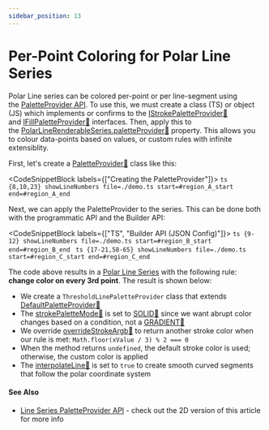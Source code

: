 ```yaml
---
sidebar_position: 13
---
```


# Per-Point Coloring for Polar Line Series

Polar Line series can be colored per-point or per line-segment using the [PaletteProvider API](/2d-charts/chart-types/palette-provider-api/palette-provider-api-overview). To use this, we must create a class (TS) or object (JS) which implements or confirms to the [IStrokePaletteProvider:blue_book:](https://www.scichart.com/documentation/js/current/typedoc/interfaces/istrokepaletteprovider.html) and [IFillPaletteProvider:blue_book:](https://www.scichart.com/documentation/js/current/typedoc/interfaces/ifillpaletteprovider.html) interfaces. Then, apply this to the [PolarLineRenderableSeries.paletteProvider:blue_book:](https://www.scichart.com/documentation/js/v4/typedoc/classes/polarlinerenderableseries.html#paletteprovider) property. This allows you to colour data-points based on values, or custom rules with infinite extensiblity.

First, let's create a [PaletteProvider:blue_book:](https://www.scichart.com/documentation/js/current/typedoc/interfaces/istrokepaletteprovider.html) class like this:

<CodeSnippetBlock labels={["Creating the PaletteProvider"]}>
    ```ts {8,10,23} showLineNumbers file=./demo.ts start=#region_A_start end=#region_A_end
    ```
</CodeSnippetBlock>

Next, we can apply the PaletteProvider to the series. This can be done both with the programmatic API and the Builder API:

<CodeSnippetBlock labels={["TS", "Builder API (JSON Config)"]}>
    ```ts {9-12} showLineNumbers file=./demo.ts start=#region_B_start end=#region_B_end
    ```
    ```ts {17-21,58-65} showLineNumbers file=./demo.ts start=#region_C_start end=#region_C_end
    ```
</CodeSnippetBlock>

The code above results in a [Polar Line Series](/2d-charts/chart-types/polar-line-renderable-series) with the following rule: **change color on every 3rd point**. The result is shown below:

<LiveDocSnippet name="./demo" />

- We create a `ThresholdLinePaletteProvider` class that extends [DefaultPaletteProvider:blue_book:](https://www.scichart.com/documentation/js/v4/typedoc/classes/defaultpaletteprovider.html)
- The [strokePaletteMode:blue_book:](https://www.scichart.com/documentation/js/v4/typedoc/classes/defaultpaletteprovider.html#strokepalettemode) is set to [SOLID:blue_book:](https://www.scichart.com/documentation/js/v4/typedoc/enums/estrokepalettemode.html#solid) since we want abrupt color changes based on a condition, not a [GRADIENT:blue_book:](https://www.scichart.com/documentation/js/v4/typedoc/enums/estrokepalettemode.html#gradient)
- We override [overrideStrokeArgb:blue_book:](https://www.scichart.com/documentation/js/v4/typedoc/classes/defaultpaletteprovider.html#overridestrokeargb) to return another stroke color when our rule is met: `Math.floor(xValue / 3) % 2 === 0`
- When the method returns `undefined`, the default stroke color is used; otherwise, the custom color is applied
- The [interpolateLine:blue_book:](https://www.scichart.com/documentation/js/v4/typedoc/classes/polarlinerenderableseries.html#interpolateline) is set to `true` to create smooth curved segments that follow the polar coordinate system

#### See Also

* [Line Series PaletteProvider API](/2d-charts/chart-types/palette-provider-api/fast-line-renderable-series) - check out the 2D version of this article for more info